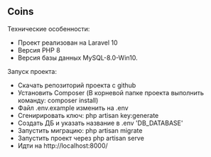 ## Coins

Технические особенности:

- Проект реализован на Laravel 10
- Версия PHP 8
- Версия базы данных MySQL-8.0-Win10.

Запуск проекта:

- Скачать репозиторий проекта с github
- Установить Composer (В корневой папке проекта выполнить команду:
composer install)
- Файл .env.example изменить на .env
- Сгенирировать ключ: php artisan key:generate
- Создать ДБ и указать название в .env 'DB_DATABASE'
- Запустить миграцию: php artisan migrate
- Запустить проект через php artisan serve
- Идти на http://localhost:8000/
